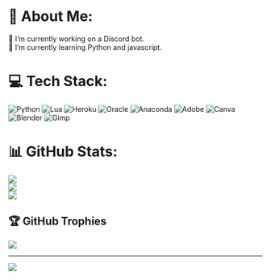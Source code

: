 # 💫 About Me:
🔭 I’m currently working on a Discord bot.<br>🌱 I’m currently learning Python and javascript.


# 💻 Tech Stack:
![Python](https://img.shields.io/badge/python-3670A0?style=for-the-badge&logo=python&logoColor=ffdd54) ![Lua](https://img.shields.io/badge/lua-%232C2D72.svg?style=for-the-badge&logo=lua&logoColor=white) ![Heroku](https://img.shields.io/badge/heroku-%23430098.svg?style=for-the-badge&logo=heroku&logoColor=white) ![Oracle](https://img.shields.io/badge/Oracle-F80000?style=for-the-badge&logo=oracle&logoColor=white) ![Anaconda](https://img.shields.io/badge/Anaconda-%2344A833.svg?style=for-the-badge&logo=anaconda&logoColor=white) ![Adobe](https://img.shields.io/badge/adobe-%23FF0000.svg?style=for-the-badge&logo=adobe&logoColor=white) ![Canva](https://img.shields.io/badge/Canva-%2300C4CC.svg?style=for-the-badge&logo=Canva&logoColor=white) ![Blender](https://img.shields.io/badge/blender-%23F5792A.svg?style=for-the-badge&logo=blender&logoColor=white) ![Gimp](https://img.shields.io/badge/Gimp-657D8B?style=for-the-badge&logo=gimp&logoColor=FFFFFF)
# 📊 GitHub Stats:
![](https://github-readme-stats.vercel.app/api?username=mtmtyu&theme=dark&hide_border=false&include_all_commits=false&count_private=false)<br/>
![](https://github-readme-streak-stats.herokuapp.com/?user=mtmtyu&theme=dark&hide_border=false)<br/>
![](https://github-readme-stats.vercel.app/api/top-langs/?username=mtmtyu&theme=dark&hide_border=false&include_all_commits=false&count_private=false&layout=compact)

## 🏆 GitHub Trophies
![](https://github-profile-trophy.vercel.app/?username=mtmtyu&theme=discord&no-frame=false&no-bg=true&margin-w=4)

---
[![](https://visitcount.itsvg.in/api?id=mtmtyu&icon=0&color=0)](https://visitcount.itsvg.in)

<!-- Proudly created with GPRM ( https://gprm.itsvg.in ) -->
